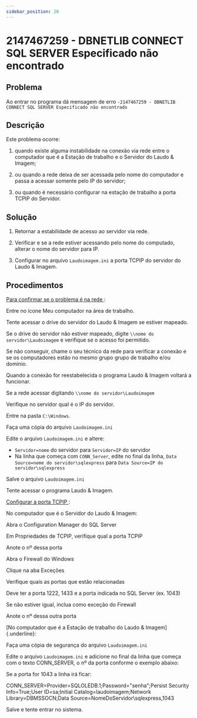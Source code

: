 ```yaml
---
sidebar_position: 28
---
```


# 2147467259 - DBNETLIB CONNECT SQL SERVER Especificado não encontrado

## Problema

Ao entrar no programa dá mensagem de erro `-2147467259 -
DBNETLIB CONNECT SQL SERVER Especificado não encontrado`

## Descrição

Este problema ocorre:

1. quando existe alguma instabilidade na conexão via rede entre
o computador que é a Estação de trabalho e o Servidor do Laudo &
Imagem;

2. ou quando a rede deixa de ser acessada pelo nome do
computador e passa a acessar somente pelo IP do servidor;

3. ou quando é necessário configurar na estação de trabalho a
porta TCPIP do Servidor.

## Solução

1. Retornar a estabilidade de acesso ao servidor via rede.

2. Verificar e se a rede estiver acessando pelo nome do
computado, alterar o nome do servidor para IP.

3. Configurar no arquivo `Laudoimagem.ini` a porta TCPIP do
servidor do Laudo & Imagem.

## Procedimentos

<u> Para confirmar se o problema é na rede </u>:

Entre no ícone Meu computador na área de trabalho.

Tente acessar o drive do servidor do Laudo & Imagem se estiver
mapeado.

Se o drive do servidor não estiver mapeado, digite `\\nome do
servidor\Laudoimagem` e verifique se o acesso foi permitido.

Se não conseguir, chame o seu técnico da rede para verificar a
conexão e se os computadores estão no mesmo grupo grupo de
trabalho e/ou domínio.

Quando a conexão for reestabelecida o programa Laudo & Imagem
voltará a funcionar.

Se a rede acessar digitando `\\nome do
servidor\Laudoimagem`

Verifique no servidor qual é o IP do servidor.

Entre na pasta `C:\Windows`.

Faça uma cópia do arquivo `Laudoimagem.ini`

Edite o arquivo `Laudoimagem.ini` e altere:
- `Servidor=nome` do servidor para `Servidor=IP` do servidor
- Na linha que começa com `CONN_Server`, edite no final da linha,
`Data Source=nome do servidor\sqlexpress` para `Data Source=IP do
servidor\sqlexpress`

Salve o arquivo `Laudoimagem.ini`

Tente acessar o programa Laudo & Imagem.

<u> Configurar a porta TCPIP </u>:

No computador que é o Servidor do Laudo & Imagem:

Abra o Configuration Manager do SQL Server

Em Propriedades de TCPIP, verifique qual a porta TCPIP

Anote o nº dessa porta

Abra o Firewall do Windows

Clique na aba Exceções

Verifique quais as portas que estão relacionadas

Deve ter a porta 1222, 1433 e a porta indicada no SQL Server
(ex. 1043)

Se não estiver igual, inclua como exceção do Firewall

Anote o nº dessa outra porta

[No computador que é a Estação de trabalho do Laudo &
Imagem]{.underline}:

Faça uma cópia de segurança do arquivo `Laudoimagem.ini`

Edite o arquivo `Laudoimagem.ini` e adicione no final da linha que
começa com o texto CONN_SERVER, o nº da porta conforme o exemplo
abaixo:

Se a porta for 1043 a linha irá ficar:

CONN_SERVER=Provider=SQLOLEDB.1;Password="senha";Persist
Security Info=True;User ID=sa;Initial
Catalog=laudoimagem;Network Library=DBMSSOCN;Data
Source=NomeDoServidor\sqlexpress,1043

Salve e tente entrar no sistema.